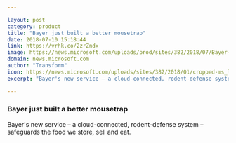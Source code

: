 ```yaml
---

layout: post
category: product
title: "Bayer just built a better mousetrap"
date: 2018-07-10 15:18:44
link: https://vrhk.co/2zrZndx
image: https://news.microsoft.com/uploads/prod/sites/382/2018/07/Bayer-2-1024x683.jpg
domain: news.microsoft.com
author: "Transform"
icon: https://news.microsoft.com/uploads/sites/382/2018/01/cropped-ms_logo_element-1-300x300.png
excerpt: "Bayer's new service – a cloud-connected, rodent-defense system – safeguards the food we store, sell and eat."

---
```


### Bayer just built a better mousetrap

Bayer's new service – a cloud-connected, rodent-defense system – safeguards the food we store, sell and eat.